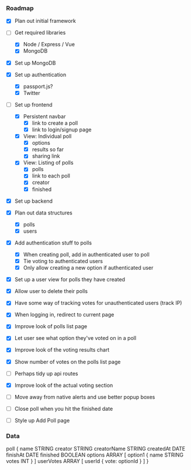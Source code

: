 ### Roadmap

- [x] Plan out initial framework
- [ ] Get required libraries
  - [x] Node / Express / Vue
  - [x] MongoDB
- [x] Set up MongoDB
- [x] Set up authentication
  - [x] passport.js?
  - [x] Twitter
- [ ] Set up frontend
  - [x] Persistent navbar
    - [x] link to create a poll
    - [x] link to login/signup page
  - [x] View: Individual poll
    - [x] options
    - [x] results so far
    - [x] sharing link
  - [x] View: Listing of polls
    - [x] polls
    - [x] link to each poll
    - [x] creator
    - [x] finished
- [x] Set up backend
- [x] Plan out data structures
  - [x] polls
  - [x] users

- [x] Add authentication stuff to polls
  - [x] When creating poll, add in authenticated user to poll
  - [x] Tie voting to authenticated users
  - [x] Only allow creating a new option if authenticated user

- [x] Set up a user view for polls they have created
- [x] Allow user to delete their polls
- [x] Have some way of tracking votes for unauthenticated users (track IP)
- [x] When logging in, redirect to current page

- [x] Improve look of polls list page
- [x] Let user see what option they've voted on in a poll
- [x] Improve look of the voting results chart
- [x] Show number of votes on the polls list page
- [ ] Perhaps tidy up api routes
- [x] Improve look of the actual voting section
- [ ] Move away from native alerts and use better popup boxes
- [ ] Close poll when you hit the finished date
- [ ] Style up Add Poll page

### Data

poll {
  name          STRING
  creator       STRING
  creatorName   STRING
  createdAt     DATE
  finishAt      DATE
  finished      BOOLEAN
  options       ARRAY
  [
    option1 {
      name    STRING
      votes   INT
    }
  ]
  userVotes   ARRAY
  [
    userId {
      vote: optionId
    }
  ]
}
